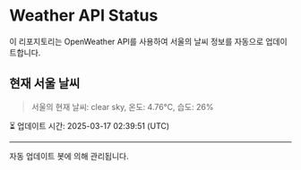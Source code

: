
# Weather API Status

이 리포지토리는 OpenWeather API를 사용하여 서울의 날씨 정보를 자동으로 업데이트합니다.

## 현재 서울 날씨
> 서울의 현재 날씨: clear sky, 온도: 4.76°C, 습도: 26%

⏳ 업데이트 시간: 2025-03-17 02:39:51 (UTC)

---
자동 업데이트 봇에 의해 관리됩니다.
